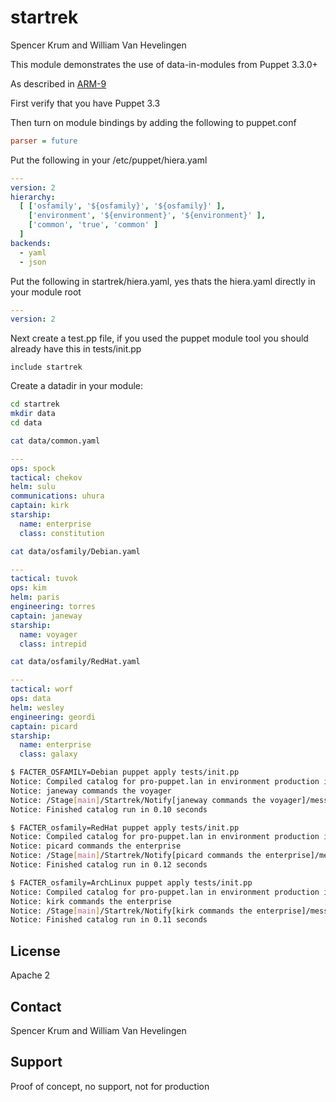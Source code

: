 startrek
========

Spencer Krum and William Van Hevelingen

This module demonstrates the use of data-in-modules from Puppet 3.3.0+

As described in [ARM-9](http://links.puppetlabs.com/arm9-data_in_modules)

First verify that you have Puppet 3.3

Then turn on module bindings by adding the following to puppet.conf

```ini
parser = future
```

Put the following in your /etc/puppet/hiera.yaml

```yaml
---
version: 2
hierarchy:
  [ ['osfamily', '${osfamily}', '${osfamily}' ],
    ['environment', '${environment}', '${environment}' ],
    ['common', 'true', 'common' ]
  ]
backends:
  - yaml
  - json
```

Put the following in startrek/hiera.yaml, yes thats the hiera.yaml directly in your module root

```yaml
---
version: 2
```


Next create a test.pp file, if you used the puppet module tool you should already have this in tests/init.pp 

```puppet
include startrek
```

Create a datadir in your module:

```bash
cd startrek
mkdir data
cd data
```

```bash
cat data/common.yaml
```

```yaml
---
ops: spock
tactical: chekov
helm: sulu
communications: uhura
captain: kirk
starship:
  name: enterprise
  class: constitution
```

```bash
cat data/osfamily/Debian.yaml
```

```yaml
---
tactical: tuvok
ops: kim
helm: paris
engineering: torres
captain: janeway
starship:
  name: voyager
  class: intrepid
```

```bash
cat data/osfamily/RedHat.yaml
```

```yaml
---
tactical: worf
ops: data
helm: wesley
engineering: geordi
captain: picard
starship:
  name: enterprise
  class: galaxy
```

```bash
$ FACTER_OSFAMILY=Debian puppet apply tests/init.pp                                                                       
Notice: Compiled catalog for pro-puppet.lan in environment production in 0.23 seconds
Notice: janeway commands the voyager
Notice: /Stage[main]/Startrek/Notify[janeway commands the voyager]/message: defined 'message' as 'janeway commands the voyager'
Notice: Finished catalog run in 0.10 seconds

$ FACTER_osfamily=RedHat puppet apply tests/init.pp 
Notice: Compiled catalog for pro-puppet.lan in environment production in 0.23 seconds
Notice: picard commands the enterprise
Notice: /Stage[main]/Startrek/Notify[picard commands the enterprise]/message: defined 'message' as 'picard commands the enterprise'
Notice: Finished catalog run in 0.12 seconds

$ FACTER_osfamily=ArchLinux puppet apply tests/init.pp                                             
Notice: Compiled catalog for pro-puppet.lan in environment production in 0.23 seconds
Notice: kirk commands the enterprise
Notice: /Stage[main]/Startrek/Notify[kirk commands the enterprise]/message: defined 'message' as 'kirk commands the enterprise'
Notice: Finished catalog run in 0.11 seconds
```

License
-------

Apache 2

Contact
-------

Spencer Krum and William Van Hevelingen

Support
-------

Proof of concept, no support, not for production

